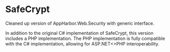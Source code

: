 SafeCrypt
=========

Cleaned up version of AppHarbor.Web.Security with generic interface.

In addition to the original C# implementation of SafeCrypt, this version includes a PHP implementation.
The PHP implementation is fully compatible with the C# implementation, allowing for ASP.NET<>PHP interoperability.
